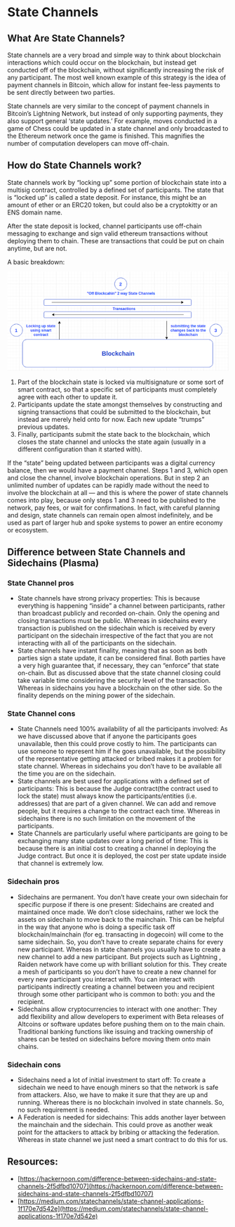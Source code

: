 # State Channels

## What Are State Channels?

State channels are a very broad and simple way to think about blockchain interactions which could occur on the blockchain, but instead get conducted off of the blockchain, without significantly increasing the risk of any participant. The most well known example of this strategy is the idea of payment channels in Bitcoin, which allow for instant fee-less payments to be sent directly between two parties.

State channels are very similar to the concept of payment channels in Bitcoin’s Lightning Network, but instead of only supporting payments, they also support general ‘state updates.’ For example, moves conducted in a game of Chess could be updated in a state channel and only broadcasted to the Ethereum network once the game is finished. This magnifies the number of computation developers can move off-chain.

## How do State Channels work?

State channels work by “locking up” some portion of blockchain state into a multisig contract, controlled by a defined set of participants. The state that is “locked up” is called a state deposit. For instance, this might be an amount of ether or an ERC20 token, but could also be a cryptokitty or an ENS domain name.

After the state deposit is locked, channel participants use off-chain messaging to exchange and sign valid ethereum transactions without deploying them to chain. These are transactions that could be put on chain anytime, but are not.

A basic breakdown:

![](../../.gitbook/assets/state-channels.png)

1. Part of the blockchain state is locked via multisignature or some sort of smart contract, so that a specific set of participants must completely agree with each other to update it.
2. Participants update the state amongst themselves by constructing and signing transactions that could be submitted to the blockchain, but instead are merely held onto for now. Each new update “trumps” previous updates.
3. Finally, participants submit the state back to the blockchain, which closes the state channel and unlocks the state again \(usually in a different configuration than it started with\).

If the “state” being updated between participants was a digital currency balance, then we would have a payment channel. Steps 1 and 3, which open and close the channel, involve blockchain operations. But in step 2 an unlimited number of updates can be rapidly made without the need to involve the blockchain at all — and this is where the power of state channels comes into play, because only steps 1 and 3 need to be published to the network, pay fees, or wait for confirmations. In fact, with careful planning and design, state channels can remain open almost indefinitely, and be used as part of larger hub and spoke systems to power an entire economy or ecosystem.

## Difference between State Channels and Sidechains \(Plasma\)

### State Channel pros

* State channels have strong privacy properties: This is because everything is happening “inside” a channel between participants, rather than broadcast publicly and recorded on-chain. Only the opening and closing transactions must be public. Whereas in sidechains every transaction is published on the sidechain which is received by every participant on the sidechain irrespective of the fact that you are not interacting with all of the participants on the sidechain.
* State channels have instant finality, meaning that as soon as both parties sign a state update, it can be considered final. Both parties have a very high guarantee that, if necessary, they can “enforce” that state on-chain. But as discussed above that the state channel closing could take variable time considering the security level of the transaction. Whereas in sidechains you have a blockchain on the other side. So the finality depends on the mining power of the sidechain.

### State Channel cons

* State Channels need 100% availability of all the participants involved: As we have discussed above that if anyone the participants goes unavailable, then this could prove costly to him. The participants can use someone to represent him if he goes unavailable, but the possibility of the representative getting attacked or bribed makes it a problem for state channel. Whereas in sidechains you don’t have to be available all the time you are on the sidechain.
* State channels are best used for applications with a defined set of participants: This is because the Judge contract\(the contract used to lock the state\) must always know the participants/entities \(i.e. addresses\) that are part of a given channel. We can add and remove people, but it requires a change to the contract each time. Whereas in sidechains there is no such limitation on the movement of the participants.
* State Channels are particularly useful where participants are going to be exchanging many state updates over a long period of time: This is because there is an initial cost to creating a channel in deploying the Judge contract. But once it is deployed, the cost per state update inside that channel is extremely low.

### Sidechain pros

* Sidechains are permanent. You don’t have create your own sidechain for specific purpose if there is one present: Sidechains are created and maintained once made. We don’t close sidechains, rather we lock the assets on sidechain to move back to the mainchain. This can be helpful in the way that anyone who is doing a specific task off blockchain/mainchain \(for eg. transacting in dogecoin\) will come to the same sidechain. So, you don’t have to create separate chains for every new participant. Whereas in state channels you usually have to create a new channel to add a new participant. But projects such as Lightning , Raiden network have come up with brilliant solution for this. They create a mesh of participants so you don’t have to create a new channel for every new participant you interact with. You can interact with participants indirectly creating a channel between you and recipient through some other participant who is common to both: you and the recipient.
* Sidechains allow cryptocurrencies to interact with one another: They add flexibility and allow developers to experiment with Beta releases of Altcoins or software updates before pushing them on to the main chain. Traditional banking functions like issuing and tracking ownership of shares can be tested on sidechains before moving them onto main chains.

### Sidechain cons

* Sidechains need a lot of initial investment to start off: To create a sidechain we need to have enough miners so that the network is safe from attackers. Also, we have to make it sure that they are up and running. Whereas there is no blockchain involved in state channels. So, no such requirement is needed.
* A Federation is needed for sidechains: This adds another layer between the mainchain and the sidechain. This could prove as another weak point for the attackers to attack by bribing or attacking the federation. Whereas in state channel we just need a smart contract to do this for us.

## Resources:

* [https://hackernoon.com/difference-between-sidechains-and-state-channels-2f5dfbd10707](https://hackernoon.com/difference-between-sidechains-and-state-channels-2f5dfbd10707)
* [https://medium.com/statechannels/state-channel-applications-1f170e7d542e](https://medium.com/statechannels/state-channel-applications-1f170e7d542e)

